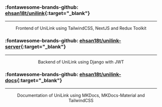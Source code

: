 <div class="cards  list-none" markdown>

<div class="project" markdown> 

### :fontawesome-brands-github: [ehsan18t/unilink](https://github.com/ehsan18t/unilink){:target="_blank"}

---
<center>
Frontend of UniLink using TailwindCSS, NextJS and Redux Toolkit
</center>
</div>

<div class="project" markdown> 

### :fontawesome-brands-github: [ehsan18t/unilink-server](https://github.com/ehsan18t/unilink-server){:target="_blank"}

---
<center>
Backend of UniLink using Django with JWT
</center>
</div>

<div class="project" markdown> 

### :fontawesome-brands-github: [ehsan18t/unilink-docs](https://github.com/ehsan18t/unilink-docs){:target="_blank"}

---
<center>
Documentation of UniLink using MKDocs, MKDocs-Material and TailwindCSS
</center>
</div>

</div>